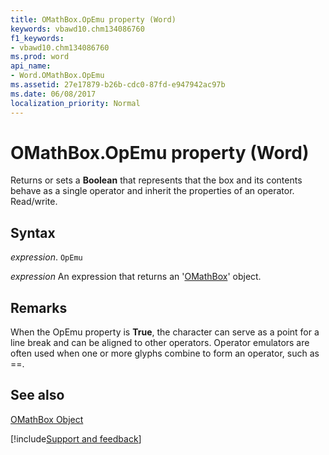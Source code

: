 ```yaml
---
title: OMathBox.OpEmu property (Word)
keywords: vbawd10.chm134086760
f1_keywords:
- vbawd10.chm134086760
ms.prod: word
api_name:
- Word.OMathBox.OpEmu
ms.assetid: 27e17879-b26b-cdc0-87fd-e947942ac97b
ms.date: 06/08/2017
localization_priority: Normal
---
```



# OMathBox.OpEmu property (Word)

Returns or sets a  **Boolean** that represents that the box and its contents behave as a single operator and inherit the properties of an operator. Read/write.


## Syntax

_expression_. `OpEmu`

 _expression_ An expression that returns an '[OMathBox](Word.OMathBox.md)' object.


## Remarks

When the OpEmu property is **True**, the character can serve as a point for a line break and can be aligned to other operators. Operator emulators are often used when one or more glyphs combine to form an operator, such as ==.


## See also


[OMathBox Object](Word.OMathBox.md)

[!include[Support and feedback](~/includes/feedback-boilerplate.md)]